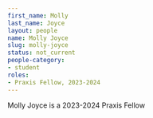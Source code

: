 ```yaml
---
first_name: Molly
last_name: Joyce
layout: people
name: Molly Joyce
slug: molly-joyce
status: not_current
people-category:
- student
roles:
- Praxis Fellow, 2023-2024
---
```

Molly Joyce is a 2023-2024 Praxis Fellow

